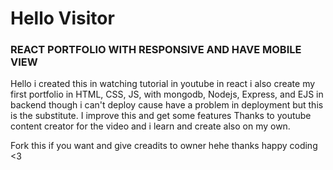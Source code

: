 # Hello Visitor

### REACT PORTFOLIO WITH RESPONSIVE AND HAVE MOBILE VIEW

Hello i created this in watching tutorial in youtube in react i also create my first portfolio in HTML, CSS, JS, with mongodb, Nodejs, Express, and EJS in backend though i can't deploy cause have a problem in deployment but this is the substitute. I improve this and get some features Thanks to youtube content creator for the video and i learn and create also on my own.


Fork this if you want and give creadits to owner hehe thanks happy coding <3
